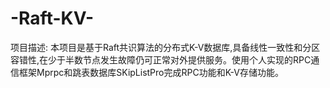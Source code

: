 # -Raft-KV-
项目描述: 本项目是基于Raft共识算法的分布式K-V数据库,具备线性一致性和分区容错性,在少于半数节点发生故障仍可正常对外提供服务。使用个人实现的RPC通信框架Mprpc和跳表数据库SKipListPro完成RPC功能和K-V存储功能。
